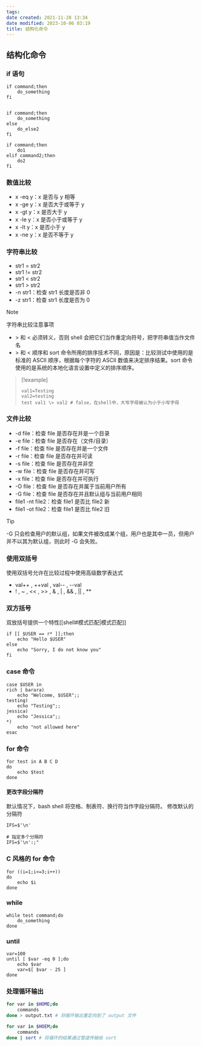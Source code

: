 ```yaml
---
tags: 
date created: 2021-11-28 13:34
date modified: 2023-10-06 03:19
title: 结构化命令
---
```


## 结构化命令

### if 语句

```shell
if command;then
	do_something
fi


if command;then
	do_something
else
	do_else2
fi

if command;then
	do1
elif command2;then
	do2
fi
```

### 数值比较

- x -eq y：x 是否与 y 相等
- x -ge y：x 是否大于或等于 y
- x -gt y：x 是否大于 y
- x -le y：x 是否小于或等于 y
- x -lt y：x 是否小于 y
- x -ne y：x 是否不等于 y

### 字符串比较

- str1 = str2
- str1 != str2
- str1 < str2
- str1 > str2
- -n str1：检查 str1 长度是否非 0
- -z str1：检查 str1 长度是否为 0

> [!note]
> 字符串比较注意事项
> - \> 和 < 必须转义，否则 shell 会把它们当作重定向符号，把字符串值当作文件名
> - \> 和 < 顺序和 sort 命令所用的排序技术不同，原因是：比较测试中使用的是标准的 ASCII 顺序，根据每个字符的 ASCII 数值来决定排序结果。sort 命令使用的是系统的本地化语言设置中定义的排序顺序。
>>[!example]
>>```shell
>>val1=Testing
>>val2=testing
>>test val1 \> val2 # false，在shell中，大写字母被认为小于小写字母
>>```

### 文件比较

- -d file：检查 file 是否存在并是一个目录
- -e file：检查 file 是否存在（文件/目录）
- -f file：检查 file 是否存在并是一个文件
- -r file：检查 file 是否存在并可读
- -s file：检查 file 是否存在并非空
- -w file：检查 file 是否存在并可写
- -x file：检查 file 是否存在并可执行
- -O file：检查 file 是否存在并属于当前用户所有
- -G file：检查 file 是否存在并且默认组与当前用户相同
- file1 -nt file2：检查 file1 是否比 file2 新
- file1 -ot file2：检查 file1 是否比 file2 旧

> [!tip]
> -G 只会检查用户的默认组，如果文件被改成某个组，用户也是其中一员，但用户并不以其为默认组，则此时 -G 会失败。

### 使用双括号

使用双括号允许在比较过程中使用高级数学表达式
- val++ , ++val , val-- , --val
- ! , ~ , << , >> , & , | , && , || , **

### 双方括号

双放括号提供一个特性[[shell#模式匹配|模式匹配]]
```shell
if [[ $USER == r* ]];then
	echo "Hello $USER"
else
	echo "Sorry, I do not know you"
fi
```

### case 命令

```shell
case $USER in
rich | barara)
	echo "Welcome, $USER";;
testing)
	echo "Testing";;
jessica)
	echo "Jessica";;
*)
	echo "not allowed here"
esac
```

### for 命令

```shell
for test in A B C D
do
	echo $test
done
```

#### 更改字段分隔符

默认情况下，bash shell 将空格、制表符、换行符当作字段分隔符。
修改默认的分隔符
```shell
IFS=$'\n'

# 指定多个分隔符
IFS=$'\n':;"
```

### C 风格的 for 命令

```shell
for ((i=1;i<=3;i++))
do
	echo $i
done
```

### while

```shell
while test command;do
	do_something
done
```

### until

```shell
var=100
until [ $var -eq 0 ];do
	echo $var
	var=$[ $var - 25 ]
done
```

### 处理循环输出

```bash
for var in $HOME;do
	commands
done > output.txt # 将循环输出重定向到了 output 文件

for var in $HOEM;do
	commands
done | sort # 将循环的结果通过管道传输给 sort
```
